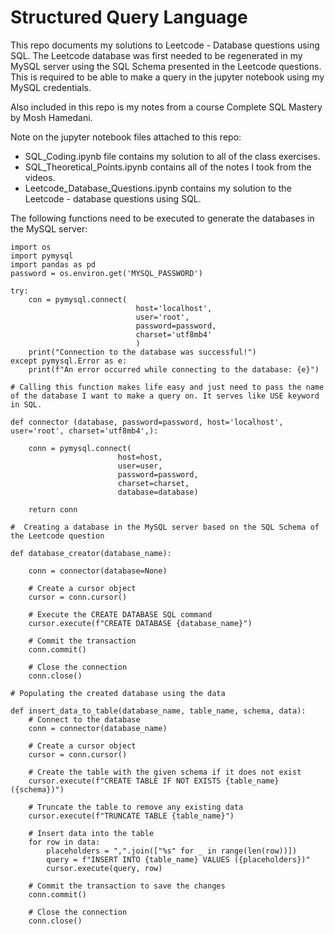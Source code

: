 # Structured Query Language 

This repo documents my solutions to Leetcode - Database questions using SQL. The Leetcode database was first needed to be regenerated in my MySQL server using the SQL Schema presented in the Leetcode questions. This is required to be able to make a query in the jupyter notebook using my MySQL credentials. 

Also included in this repo is my notes from a course Complete SQL Mastery by Mosh Hamedani. 

Note on the jupyter notebook files attached to this repo:

- SQL_Coding.ipynb file contains my solution to all of the class exercises.
- SQL_Theoretical_Points.ipynb contains all of the notes I took from the videos. 
- Leetcode_Database_Questions.ipynb contains my solution to the Leetcode - database questions using SQL.



The following functions need to be executed to generate the databases in the MySQL server:

    import os
    import pymysql
    import pandas as pd
    password = os.environ.get('MYSQL_PASSWORD')
    
    try:
        con = pymysql.connect(
                                host='localhost',
                                user='root',
                                password=password,
                                charset='utf8mb4'
                                )
        print("Connection to the database was successful!")
    except pymysql.Error as e:
        print(f"An error occurred while connecting to the database: {e}")
    
    # Calling this function makes life easy and just need to pass the name of the database I want to make a query on. It serves like USE keyword in SQL.
    
    def connector (database, password=password, host='localhost', user='root', charset='utf8mb4',):
    
        conn = pymysql.connect(
                            host=host,
                            user=user,
                            password=password,
                            charset=charset, 
                            database=database)

        return conn
        
    #  Creating a database in the MySQL server based on the SQL Schema of the Leetcode question 
    
    def database_creator(database_name):

        conn = connector(database=None)

        # Create a cursor object
        cursor = conn.cursor()

        # Execute the CREATE DATABASE SQL command
        cursor.execute(f"CREATE DATABASE {database_name}")

        # Commit the transaction
        conn.commit()

        # Close the connection
        conn.close()  
    
    # Populating the created database using the data
    
    def insert_data_to_table(database_name, table_name, schema, data):
        # Connect to the database
        conn = connector(database_name)

        # Create a cursor object
        cursor = conn.cursor()

        # Create the table with the given schema if it does not exist
        cursor.execute(f"CREATE TABLE IF NOT EXISTS {table_name} ({schema})")

        # Truncate the table to remove any existing data
        cursor.execute(f"TRUNCATE TABLE {table_name}")

        # Insert data into the table
        for row in data:
            placeholders = ",".join(["%s" for _ in range(len(row))])
            query = f"INSERT INTO {table_name} VALUES ({placeholders})"
            cursor.execute(query, row)

        # Commit the transaction to save the changes
        conn.commit()

        # Close the connection
        conn.close()

